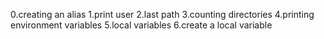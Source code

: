 0.creating an alias
1.print user
2.last path
3.counting directories
4.printing environment variables
5.local variables
6.create a local variable
